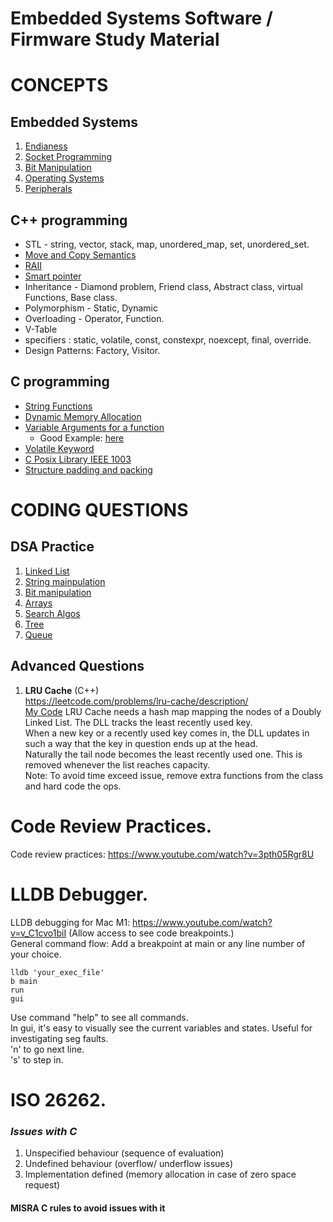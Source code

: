 # Embedded Systems Software / Firmware Study Material

# CONCEPTS

## Embedded Systems
1. [Endianess](endianess_check/README.md)
2. [Socket Programming](socket_programming/README.md)
3. [Bit Manipulation](bit_manipulation/README.md)
4. [Operating Systems](operating_systems/README.md)
5. [Peripherals](peripherals/README.md)

## C++ programming 
* STL - string, vector, stack, map, unordered_map, set, unordered_set.
* [Move and Copy Semantics](c++_concepts/move_copy_semantics.md)
* [RAII](c++_concepts/RAII.md)
* [Smart pointer](c++_concepts/smart_pointer.md)
* Inheritance - Diamond problem, Friend class, Abstract class, virtual Functions, Base class.
* Polymorphism - Static, Dynamic
* Overloading - Operator, Function.
* V-Table
* specifiers : static, volatile, const, constexpr, noexcept, final, override.
* Design Patterns: Factory, Visitor.

## C programming
* [String Functions](https://www.programiz.com/c-programming/string-handling-functions)
* [Dynamic Memory Allocation](https://www.geeksforgeeks.org/dynamic-memory-allocation-in-c-using-malloc-calloc-free-and-realloc/)
* [Variable Arguments for a function](https://www.geeksforgeeks.org/variable-length-argument-c/)
    * Good Example: [here](https://en.cppreference.com/w/c/variadic)
* [Volatile Keyword](https://www.drdobbs.com/cpp/volatile-the-multithreaded-programmers-b/184403766)
* [C Posix Library IEEE 1003](https://en.wikipedia.org/wiki/C_POSIX_library)
* [Structure padding and packing](structures_union/structure_padding_and_packing.md)

# CODING QUESTIONS

## DSA Practice
1. [Linked List](linked_list/README.md)
2. [String mainpulation](string_manipulation/README.md)
3. [Bit manipulation](bit_manipulation/README.md)
4. [Arrays](arrays/README.md)
5. [Search Algos](search_algos/README.md)
6. [Tree](tree/README.md) 
7. [Queue](queue/README.md)

## Advanced Questions
1. **LRU Cache** (C++) <br />
https://leetcode.com/problems/lru-cache/description/ <br />
[My Code](LRU_Cache/LRU_Cache.cc)
LRU Cache needs a hash map mapping the nodes of a Doubly Linked List. The DLL tracks the least recently used key. <br />
When a new key or a recently used key comes in, the DLL updates in such a way that the key in question ends up at the head. <br />
Naturally the tail node becomes the least recently used one. This is removed whenever the list reaches capacity. <br />
Note: To avoid time exceed issue, remove extra functions from the class and hard code the ops. <br />

# Code Review Practices.
Code review practices: https://www.youtube.com/watch?v=3pth05Rgr8U <br />

# LLDB Debugger.
LLDB debugging for Mac M1: https://www.youtube.com/watch?v=v_C1cvo1biI (Allow access to see code breakpoints.) <br />
General command flow: 
Add a breakpoint at main or any line number of your choice.
```
lldb 'your_exec_file'
b main
run
gui
```
Use command "help" to see all commands.<br />
In gui, it's easy to visually see the current variables and states. Useful for investigating seg faults.<br />
'n' to go next line. <br />
's' to step in. <br />

# ISO 26262.
### *Issues with C*
1. Unspecified behaviour (sequence of evaluation)
2. Undefined behaviour (overflow/ underflow issues)
3. Implementation defined (memory allocation in case of zero space request)
#### MISRA C rules to avoid issues with it
